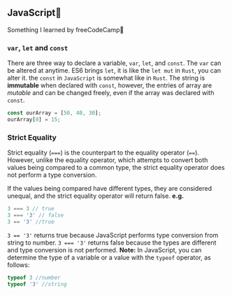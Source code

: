 ## JavaScript:milky_way:
Something I learned by freeCodeCamp:baby:
### `var`, `let` and `const`

There are three way to declare a variable, `var`, `let`, and `const`. 
The `var` can be altered at anytime.
ES6 brings `let`, it is like the `let mut` in `Rust`, you can alter it. 
the `const` in `JavaScript` is somewhat like in `Rust`. The string is **immutable** when declared with `const`,
however, the entries of array are *mutable* and can be changed freely, even if the array was declared with `const`. 
```javascript
const ourArray = [50, 40, 30];
ourArray[0] = 15;
```

### Strict Equality

Strict equality (`===`) is the counterpart to the equality operator (`==`). However, unlike the equality operator, which attempts to convert both values being compared to a common type, the strict equality operator does not perform a type conversion.

If the values being compared have different types, they are considered unequal, and the strict equality operator will return false.
**e.g.**
```javascript
3 === 3 // true
3 === '3' // false
3 == '3' //true
```
`3 == '3'` returns true because JavaScript performs type conversion from string to number. `3 === '3'` returns false because the types are different and type conversion is not performed.
**Note:**
In JavaScript, you can determine the type of a variable or a value with the `typeof` operator, as follows:
```javascript
typeof 3 //number
typeof '3' //string
```
